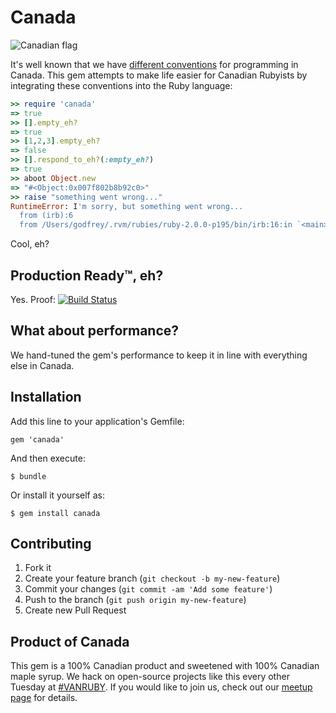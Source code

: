 # Canada

![Canadian flag](https://raw.github.com/vanruby/canada/master/canada.png)

It's well known that we have [different conventions](http://programmers.stackexchange.com/questions/1483/do-people-in-non-english-speaking-countries-code-in-english#answer-5576) for programming in Canada. This gem attempts to make life easier for Canadian Rubyists by integrating these conventions into the Ruby language:

```ruby
>> require 'canada'
=> true
>> [].empty_eh?
=> true
>> [1,2,3].empty_eh?
=> false
>> [].respond_to_eh?(:empty_eh?)
=> true
>> aboot Object.new
=> "#<Object:0x007f802b8b92c0>"
>> raise "something went wrong..."
RuntimeError: I'm sorry, but something went wrong...
  from (irb):6
  from /Users/godfrey/.rvm/rubies/ruby-2.0.0-p195/bin/irb:16:in `<main>'
```

Cool, eh?

## Production Ready™, eh?

Yes. Proof: [![Build Status](https://travis-ci.org/vanruby/canada.png)](https://travis-ci.org/vanruby/canada)


## What about performance?

We hand-tuned the gem's performance to keep it in line with everything else in Canada.

## Installation

Add this line to your application's Gemfile:

    gem 'canada'

And then execute:

    $ bundle

Or install it yourself as:

    $ gem install canada

## Contributing

1. Fork it
2. Create your feature branch (`git checkout -b my-new-feature`)
3. Commit your changes (`git commit -am 'Add some feature'`)
4. Push to the branch (`git push origin my-new-feature`)
5. Create new Pull Request

## Product of Canada

This gem is a 100% Canadian product and sweetened with 100% Canadian maple syrup. We hack on open-source projects like this every other Tuesday at [#VANRUBY](http://vanruby.org). If you would like to join us, check out our [meetup page](http://www.meetup.com/vancouver-ruby/) for details.